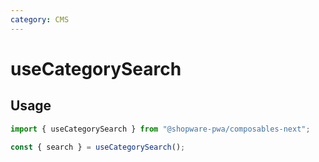 ```yaml
---
category: CMS
---
```


# useCategorySearch

<!-- PLACEHOLDER_DESCRIPTION -->

## Usage

```ts
import { useCategorySearch } from "@shopware-pwa/composables-next";

const { search } = useCategorySearch();
```
